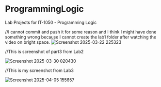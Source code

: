 # ProgrammingLogic
Lab Projects for IT-1050 - Programming Logic

//I cannot commit and push it for some reason and I think I might have done something wrong because I cannot create the lab1 folder after watching the video on bright space.
![Screenshot 2025-03-22 225323](https://github.com/user-attachments/assets/c7fc060a-7f76-484e-81df-cec07a4a0897)

//This is screenshot of part3 from Lab2 

![Screenshot 2025-03-30 020430](https://github.com/user-attachments/assets/241d9715-3ff6-4446-99db-e841b2379d31)

//This is my screenshot from Lab3

![Screenshot 2025-04-05 155657](https://github.com/user-attachments/assets/e39575f4-23fc-4fe0-bb0b-1a878e01ea9a)
